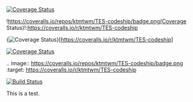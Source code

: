 [![Coverage Status](https://coveralls.io/repos/ktmtwm/TES-codeship/badge.png)](https://coveralls.io/r/ktmtwm/TES-codeship)

!https://coveralls.io/repos/ktmtwm/TES-codeship/badge.png(Coverage Status)!:https://coveralls.io/r/ktmtwm/TES-codeship


{<img src="https://coveralls.io/repos/ktmtwm/TES-codeship/badge.png" alt="Coverage Status" />}[https://coveralls.io/r/ktmtwm/TES-codeship]


<a href='https://coveralls.io/r/ktmtwm/TES-codeship'><img src='https://coveralls.io/repos/ktmtwm/TES-codeship/badge.png' alt='Coverage Status' /></a>



.. image:: https://coveralls.io/repos/ktmtwm/TES-codeship/badge.png
  :target: https://coveralls.io/r/ktmtwm/TES-codeship



[![Build Status](https://travis-ci.org/ktmtwm/TES-codeship.png?branch=master)](https://travis-ci.org/ktmtwm/TES-codeship)

This is a test.

